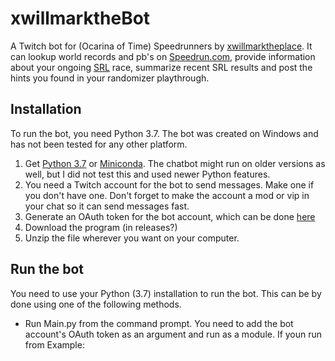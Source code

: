 # xwillmarktheBot

A Twitch bot for (Ocarina of Time) Speedrunners by [xwillmarktheplace](https://twitch.tv/xwillmarktheplace). It can lookup world records and pb's on [Speedrun.com](https://www.speedrun.com/), provide information about your ongoing [SRL](http://www.speedrunslive.com/) race, summarize recent SRL results and post the hints you found in your randomizer playthrough. 

## Installation
To run the bot, you need Python 3.7. The bot was created on Windows and has not been tested for any other platform.

1. Get [Python 3.7](https://www.python.org/downloads/release/python-370/) or [Miniconda](https://docs.conda.io/en/latest/miniconda.html). The chatbot might run on older versions as well, but I did not test this and used newer Python features.
2. You need a Twitch account for the bot to send messages. Make one if you don't have one. Don't forget to make the account a mod or vip in your chat so it can send messages fast.
3. Generate an OAuth token for the bot account, which can be done [here](https://twitchapps.com/tmi/)
4. Download the program (in releases?)
5. Unzip the file wherever you want on your computer.

## Run the bot
You need to use your Python (3.7) installation to run the bot. This can be by done using one of the following methods.
* Run Main.py from the command prompt. You need to add the bot account's OAuth token as an argument and run as a module. If youn run from  Example:
``````
